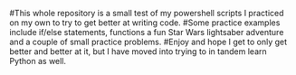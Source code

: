 #This whole repository is a small test of my powershell scripts I practiced on my own to try to get better at writing code.
#Some practice examples include if/else statements, functions a fun Star Wars lightsaber adventure and a couple of small practice problems.
#Enjoy and hope I get to only get better and better at it, but I have moved into trying to in tandem learn Python as well.
